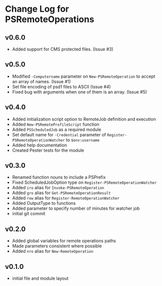# Change Log for PSRemoteOperations

## v0.6.0

+ Added support for CMS protected files. (Issue #3)

## v0.5.0

+ Modified `-Computername` parameter on `New-PSRemoteOperation` to accept an array of names. (Issue #1)
+ Set file encoding of psd1 files to ASCII (Issue #4)
+ Fixed bug with arguments when one of them is an array. (Issue #5)

## v0.4.0

+ Added initialization script option to RemoteJob definition and execution
+ Added `New-PSRemoteProfileScript` function
+ Added `PSScheduledJob` as a required module
+ Set default name for `-Credential` parameter of `Register-PSRemoteOperationWatcher` to `$env:username`
+ Added help documentation
+ Created Pester tests for the module

## v0.3.0

+ Renamed function nouns to include a PSPrefix
+ Fixed ScheduledJobOption type on `Register-PSRemoteOperationWatcher`
+ Added `iro` alias for `Invoke-PSRemoteOperation`
+ Added `gro` alias for `Get-PSRemoteOperationResult`
+ Added `row` alias for `Register-RemoteOperationWatcher`
+ Added OutputType to functions
+ Added parameter to specify number of minutes for watcher job
+ initial git commit

## v0.2.0

+ Added global variables for remote operations paths
+ Made parameters consistent where possible
+ Added `nro` alias for `New-RemoteOperation`

## v0.1.0

+ initial file and module layout